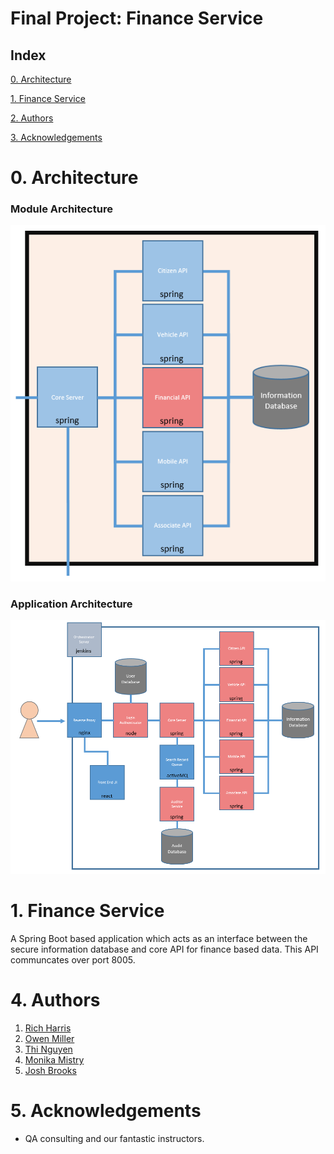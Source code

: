 # Final Project: Finance Service

## Index
[0. Architecture](#arch)
   
[1. Finance Service](#service)

[2. Authors](#auth)

[3. Acknowledgements](#ack)

<a name="arch"></a>
# 0. Architecture

### Module Architecture

![Module Architecture](/Documentation/Architecture/Modules/FinancialAPI.PNG)

### Application Architecture

![Application Architecture](/Documentation/Architecture/Application.PNG)

<a name="service"></a>
# 1. Finance Service

A Spring Boot based application which acts as an interface between the secure information database and core API for finance based data. This API communcates over port 8005.

<a name="auth"></a>
# 4. Authors

1. [Rich Harris](https://github.com/RJHarrisUK "Rich's GitHub")
2. [Owen Miller](https://github.com/biomiller "Owen's GitHub")
3. [Thi Nguyen](https://github.com/thi6 "Thi's GitHub")
4. [Monika Mistry](https://github.com/Monika-Mistry "Monika's GitHub")
5. [Josh Brooks](https://github.com/jjbrooks251 "Josh's Github")

<a name="ack"></a>
# 5. Acknowledgements

* QA consulting and our fantastic instructors.

